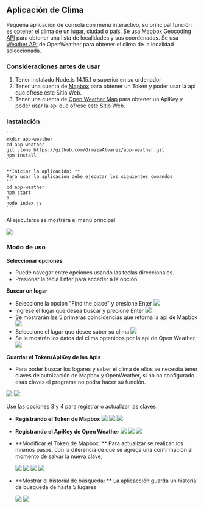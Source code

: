 ## Aplicación de Clima 

Pequeña aplicación de consola con menú interactivo, su principal función es optener el clima de un lugar, ciudad o país.
Se usa [Mapbox Geocoding API](https://docs.mapbox.com/api/search/geocoding/) para obtener una lista de localidades y sus coordenadas.
Se usa [Weather API](https://openweathermap.org/api) de OpenWeather para obtener el clima de la localidad seleccionada.


### Consideraciones antes de usar

1.  Tener instalado Node.js 14.15.1 o superior en su ordenador
2.  Tener una cuenta de [Mapbox](https://account.mapbox.com/auth/signup/) para obtener un Token y poder usar la api que ofrese este Sitio Web.
3.  Tener una cuenta de [Open Weather Map](https://openweathermap.org/api) para obtener un ApiKey y poder usar la api que ofrese este Sitio Web.
    
### Instalación
    ```
    mkdir app-weather
    cd app-weather
    git clone https://github.com/OrmazaAlvarez/app-weather.git
    npm install
    ```

    **Iniciar la aplicación: **
    Para usar la aplicacion debe ejecutar los siguientes comandos
    ```
    cd app-weather
    npm start
    o
    node index.js
    ```
  Al ejecutarse se mostrará el menú principal

  ![](assets/home.png)

### Modo de uso

**Seleccionar opciones**

* Puede navegar entre opciones usando las teclas direccionales.
* Presionar la tecla Enter para acceder a la opción.

**Buscar un lugar**
* Seleccione la opcion "Find the place" y presione Enter
![](assets/home.png)
* Ingrese el lugar que desea buscar y precione Enter
![](assets/inputPlace.png)
* Se mostrarán las 5 primeras coincidencias que retorna la api de Mapbox
![](assets/resultFind.png)
* Seleccione el lugar que desee saber su clima
![](assets/selectPlace.png)
* Se le mostrán los datos del clima optenidos por la api de Open Weather.
![](assets/dataWeather.png)

**Guardar el Token/ApiKey de las Apis**
 
* Para poder buscar los logares y saber el clima de ellos se necesita tener claves de autoización de Mapbox y OpenWeather, si no ha configurado esas claves el programa no podra hacer su función.

![](assets/noMaxboxToken.png)
![](assets/noOpenWeather.png)
  
Use las opciones 3 y 4 para registrar o actualizar las claves.

* **Registrando el Token de Mapbox**
  ![](assets/selectSaveMapbox.png)
  ![](assets/inputMapboxToken.png)
  ![](assets/savedMapboxToken.png)

* **Registrando el ApiKey de Open Weather**
  ![](assets/selectSaveOpenWeather.png)
  ![](assets/inputApiKeyOpenWeather.png)
  ![](assets/savedApiKeyOpenWeather.png)

* **Modificar el Token de Mapbox: ** Para actualizar se realizan los mismos pasos, con la diferencia de que se agrega una confirmación al momento de salvar la nueva clave,

  ![](assets/selectSaveMapbox.png)
  ![](assets/inputMapboxToken.png)
  ![](assets/confirmSavedToken.png)
  ![](assets/updatedTokenMapbox.png)

* **Mostrar el historial de búsqueda: ** La aplicacción guarda un historial de busqueda de hasta 5 lugares

  ![](assets/selectHistory.png)
  ![](assets/showHistory.png)
